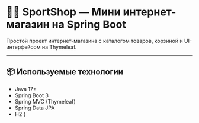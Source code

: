 # 🏋️‍♂️ SportShop — Мини интернет-магазин на Spring Boot

Простой проект интернет-магазина с каталогом товаров, корзиной и UI-интерфейсом на Thymeleaf.

---

## 📦 Используемые технологии

- Java 17+
- Spring Boot 3
- Spring MVC (Thymeleaf)
- Spring Data JPA
- H2 (
